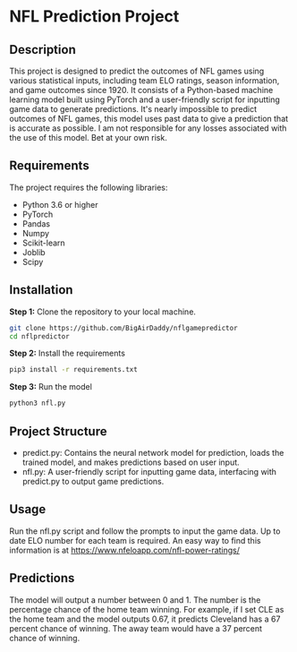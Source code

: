 # NFL Prediction Project

## Description
This project is designed to predict the outcomes of NFL games using various statistical inputs, including team ELO ratings, season information, and game outcomes since 1920. It consists of a Python-based machine learning model built using PyTorch and a user-friendly script for inputting game data to generate predictions. It's nearly impossible to predict outcomes of NFL games, this model uses past data to give a prediction that is accurate as possible. I am not responsible for any losses associated with the use of this model. Bet at your own risk.

## Requirements
The project requires the following libraries:

- Python 3.6 or higher
- PyTorch
- Pandas
- Numpy
- Scikit-learn
- Joblib
- Scipy

## Installation
**Step 1:** Clone the repository to your local machine.

```bash
git clone https://github.com/BigAirDaddy/nflgamepredictor
cd nflpredictor
```

**Step 2:** Install the requirements

```bash
pip3 install -r requirements.txt
```
**Step 3:** Run the model

```bash
python3 nfl.py
```
## Project Structure

- predict.py: Contains the neural network model for prediction, loads the trained model, and makes predictions based on user input.
- nfl.py: A user-friendly script for inputting game data, interfacing with predict.py to output game predictions.

## Usage
Run the nfl.py script and follow the prompts to input the game data. Up to date ELO number for each team is required. An easy way to find this information is at https://www.nfeloapp.com/nfl-power-ratings/

## Predictions 
The model will output a number between 0 and 1. The number is the percentage chance of the home team winning. For example, if I set CLE as the home team and the model outputs 0.67, it predicts Cleveland has a 67 percent chance of winning. The away team would have a 37 percent chance of winning. 

